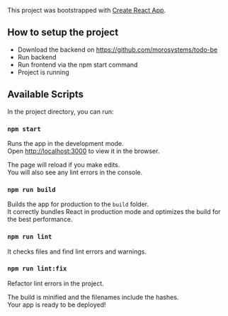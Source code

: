 This project was bootstrapped with [Create React App](https://github.com/facebook/create-react-app).

## How to setup the project

- Download the backend on https://github.com/morosystems/todo-be 
- Run backend
- Run frontend via the npm start command
- Project is running

## Available Scripts

In the project directory, you can run:

### `npm start`

Runs the app in the development mode.<br />
Open [http://localhost:3000](http://localhost:3000) to view it in the browser.

The page will reload if you make edits.<br />
You will also see any lint errors in the console.

### `npm run build`

Builds the app for production to the `build` folder.<br />
It correctly bundles React in production mode and optimizes the build for the best performance.

### `npm run lint`
It checks files and find lint errors and warnings.

### `npm run lint:fix`
Refactor lint errors in the project.

The build is minified and the filenames include the hashes.<br />
Your app is ready to be deployed!
 